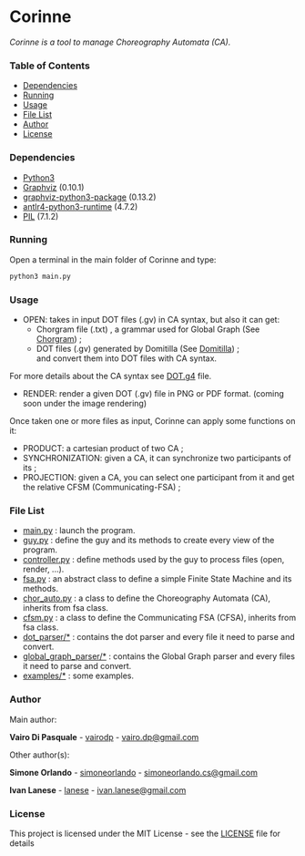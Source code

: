 # Corinne
_Corinne is a tool to manage Choreography Automata (CA)._

### Table of Contents

* [Dependencies](#dependencies)
* [Running](#running)
* [Usage](#usage)
* [File List](#file-list)
* [Author](#author)
* [License](#license)

### Dependencies

- [Python3](https://www.python.org)
- [Graphviz](https://www.graphviz.org/download/) (0.10.1)
- [graphviz-python3-package](https://pypi.org/project/graphviz/) (0.13.2)
- [antlr4-python3-runtime](https://pypi.org/project/antlr4-python3-runtime/) (4.7.2)
- [PIL](https://pypi.org/project/Pillow/) (7.1.2)

### Running

Open a terminal in the main folder of Corinne and type:
```sh
python3 main.py
```

### Usage

- OPEN: takes in input DOT files (.gv) in CA syntax, but also it can get:
    - Chorgram file (.txt) , a grammar used for Global Graph (See [Chorgram](https://bitbucket.org/emlio_tuosto/chorgram/wiki/Home)) ;
    - DOT files (.gv) generated by Domitilla (See [Domitilla](https://github.com/dedo94/Domitilla)) ; <br>
  and convert them into DOT files with CA syntax.

For more details about the CA syntax see [DOT.g4](dot_parser/DOT.g4) file.

- RENDER: render a given DOT (.gv) file in PNG or PDF format. (coming soon under the image rendering)

Once taken one or more files as input, Corinne can apply some functions on it:

- PRODUCT: a cartesian product of two CA ;
- SYNCHRONIZATION: given a CA, it can synchronize two participants of its ;
- PROJECTION: given a CA, you can select one participant from it and get the relative CFSM (Communicating-FSA) ;


### File List
* [main.py](main.py) : launch the program.
* [guy.py](guy.py) : define the guy and its methods to create every view of the program.
* [controller.py](controller.py) : define methods used by the guy to process files (open, render, ...).
* [fsa.py](fsa.py) : an abstract class to define a simple Finite State Machine and its methods.
* [chor_auto.py](chor_auto.py) : a class to define the Choreography Automata (CA), inherits from fsa class.
* [cfsm.py](cfsm.py) : a class to define the Communicating FSA (CFSA), inherits from fsa class.
* [dot_parser/*](dot_parser/) : contains the dot parser and every file it need to parse and convert.
* [global_graph_parser/*](global_graph_parser/) : contains the Global Graph parser and every files it need to parse and convert.
* [examples/*](examples/) : some examples.

### Author
Main author:

**Vairo Di Pasquale** - [vairodp](https://github.com/vairodp) - vairo.dp@gmail.com


Other author(s):

**Simone Orlando** - [simoneorlando](https://github.com/simoneorlando) - simoneorlando.cs@gmail.com

**Ivan Lanese** - [lanese](https://github.com/lanese) - ivan.lanese@gmail.com

### License
This project is licensed under the MIT License - see the [LICENSE](LICENSE.txt) file for details